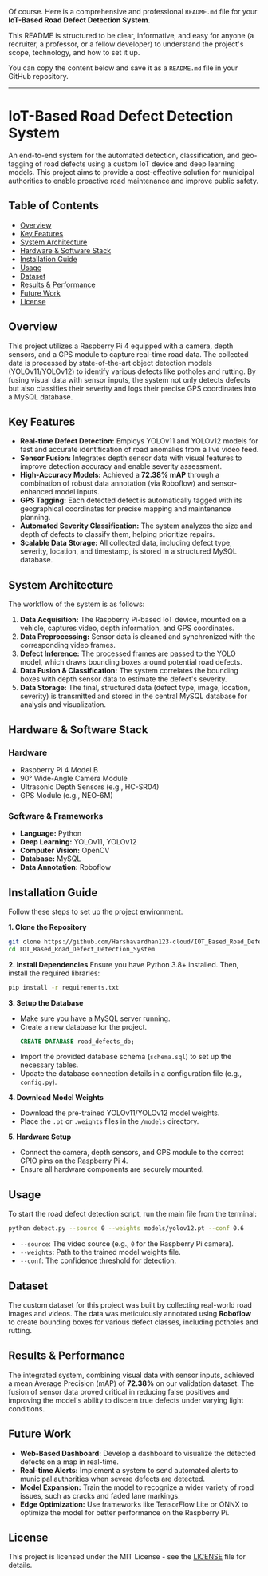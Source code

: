 Of course. Here is a comprehensive and professional `README.md` file for your **IoT-Based Road Defect Detection System**.

This README is structured to be clear, informative, and easy for anyone (a recruiter, a professor, or a fellow developer) to understand the project's scope, technology, and how to set it up.

You can copy the content below and save it as a `README.md` file in your GitHub repository.

-----

# IoT-Based Road Defect Detection System

An end-to-end system for the automated detection, classification, and geo-tagging of road defects using a custom IoT device and deep learning models. This project aims to provide a cost-effective solution for municipal authorities to enable proactive road maintenance and improve public safety.

[](https://opensource.org/licenses/MIT)

## Table of Contents

  - [Overview](#overview)
  - [Key Features](#key-features)
  - [System Architecture](#system-architecture)
  - [Hardware & Software Stack](#hardware--software-stack)
  - [Installation Guide](#installation-guide)
  - [Usage](#usage)
  - [Dataset](#dataset)
  - [Results & Performance](#results--performance)
  - [Future Work](#future-work)
  - [License](#license)

## Overview

This project utilizes a Raspberry Pi 4 equipped with a camera, depth sensors, and a GPS module to capture real-time road data. The collected data is processed by state-of-the-art object detection models (YOLOv11/YOLOv12) to identify various defects like potholes and rutting. By fusing visual data with sensor inputs, the system not only detects defects but also classifies their severity and logs their precise GPS coordinates into a MySQL database.

## Key Features

  - **Real-time Defect Detection:** Employs YOLOv11 and YOLOv12 models for fast and accurate identification of road anomalies from a live video feed.
  - **Sensor Fusion:** Integrates depth sensor data with visual features to improve detection accuracy and enable severity assessment.
  - **High-Accuracy Models:** Achieved a **72.38% mAP** through a combination of robust data annotation (via Roboflow) and sensor-enhanced model inputs.
  - **GPS Tagging:** Each detected defect is automatically tagged with its geographical coordinates for precise mapping and maintenance planning.
  - **Automated Severity Classification:** The system analyzes the size and depth of defects to classify them, helping prioritize repairs.
  - **Scalable Data Storage:** All collected data, including defect type, severity, location, and timestamp, is stored in a structured MySQL database.

## System Architecture

The workflow of the system is as follows:

1.  **Data Acquisition:** The Raspberry Pi-based IoT device, mounted on a vehicle, captures video, depth information, and GPS coordinates.
2.  **Data Preprocessing:** Sensor data is cleaned and synchronized with the corresponding video frames.
3.  **Defect Inference:** The processed frames are passed to the YOLO model, which draws bounding boxes around potential road defects.
4.  **Data Fusion & Classification:** The system correlates the bounding boxes with depth sensor data to estimate the defect's severity.
5.  **Data Storage:** The final, structured data (defect type, image, location, severity) is transmitted and stored in the central MySQL database for analysis and visualization.

## Hardware & Software Stack

### Hardware

  - Raspberry Pi 4 Model B
  - 90° Wide-Angle Camera Module
  - Ultrasonic Depth Sensors (e.g., HC-SR04)
  - GPS Module (e.g., NEO-6M)

### Software & Frameworks

  - **Language:** Python
  - **Deep Learning:** YOLOv11, YOLOv12
  - **Computer Vision:** OpenCV
  - **Database:** MySQL
  - **Data Annotation:** Roboflow

## Installation Guide

Follow these steps to set up the project environment.

**1. Clone the Repository**

```bash
git clone https://github.com/Harshavardhan123-cloud/IOT_Based_Road_Defect_Detection_System.git
cd IOT_Based_Road_Defect_Detection_System
```

**2. Install Dependencies**
Ensure you have Python 3.8+ installed. Then, install the required libraries:

```bash
pip install -r requirements.txt
```

**3. Setup the Database**

  - Make sure you have a MySQL server running.
  - Create a new database for the project.
    ```sql
    CREATE DATABASE road_defects_db;
    ```
  - Import the provided database schema (`schema.sql`) to set up the necessary tables.
  - Update the database connection details in a configuration file (e.g., `config.py`).

**4. Download Model Weights**

  - Download the pre-trained YOLOv11/YOLOv12 model weights.
  - Place the `.pt` or `.weights` files in the `/models` directory.

**5. Hardware Setup**

  - Connect the camera, depth sensors, and GPS module to the correct GPIO pins on the Raspberry Pi 4.
  - Ensure all hardware components are securely mounted.

## Usage

To start the road defect detection script, run the main file from the terminal:

```bash
python detect.py --source 0 --weights models/yolov12.pt --conf 0.6
```

  - `--source`: The video source (e.g., `0` for the Raspberry Pi camera).
  - `--weights`: Path to the trained model weights file.
  - `--conf`: The confidence threshold for detection.

## Dataset

The custom dataset for this project was built by collecting real-world road images and videos. The data was meticulously annotated using **Roboflow** to create bounding boxes for various defect classes, including potholes and rutting.

## Results & Performance

The integrated system, combining visual data with sensor inputs, achieved a mean Average Precision (mAP) of **72.38%** on our validation dataset. The fusion of sensor data proved critical in reducing false positives and improving the model's ability to discern true defects under varying light conditions.

## Future Work

  - **Web-Based Dashboard:** Develop a dashboard to visualize the detected defects on a map in real-time.
  - **Real-time Alerts:** Implement a system to send automated alerts to municipal authorities when severe defects are detected.
  - **Model Expansion:** Train the model to recognize a wider variety of road issues, such as cracks and faded lane markings.
  - **Edge Optimization:** Use frameworks like TensorFlow Lite or ONNX to optimize the model for better performance on the Raspberry Pi.

## License

This project is licensed under the MIT License - see the [LICENSE](LICENSE.md) file for details.

